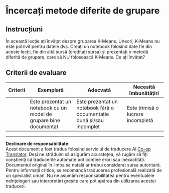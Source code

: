 <!--
CO_OP_TRANSLATOR_METADATA:
{
  "original_hash": "b8e17eff34ad1680eba2a5d3cf9ffc41",
  "translation_date": "2025-09-05T15:47:52+00:00",
  "source_file": "5-Clustering/2-K-Means/assignment.md",
  "language_code": "ro"
}
-->
# Încercați metode diferite de grupare

## Instrucțiuni

În această lecție ați învățat despre gruparea K-Means. Uneori, K-Means nu este potrivit pentru datele dvs. Creați un notebook folosind date fie din aceste lecții, fie din altă sursă (creditați sursa) și prezentați o metodă diferită de grupare, care să NU folosească K-Means. Ce ați învățat? 

## Criterii de evaluare

| Criterii | Exemplară                                                       | Adecvată                                                             | Necesită îmbunătățiri        |
| -------- | --------------------------------------------------------------- | -------------------------------------------------------------------- | ---------------------------- |
|          | Este prezentat un notebook cu un model de grupare bine documentat | Este prezentat un notebook fără o documentație bună și/sau incomplet | Este trimisă o lucrare incompletă |

---

**Declinare de responsabilitate**:  
Acest document a fost tradus folosind serviciul de traducere AI [Co-op Translator](https://github.com/Azure/co-op-translator). Deși ne străduim să asigurăm acuratețea, vă rugăm să fiți conștienți că traducerile automate pot conține erori sau inexactități. Documentul original în limba sa natală ar trebui considerat sursa autoritară. Pentru informații critice, se recomandă traducerea profesională realizată de un specialist uman. Nu ne asumăm responsabilitatea pentru eventualele neînțelegeri sau interpretări greșite care pot apărea din utilizarea acestei traduceri.